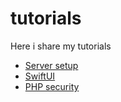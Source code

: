 # tutorials
Here i share my tutorials

* [Server setup](server_setup.md)
* [SwiftUI](SwiftUI/main.md)
* [PHP security](php_security/phpSecurity.md)

